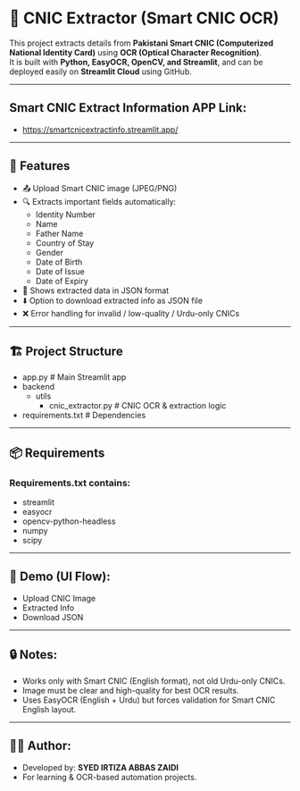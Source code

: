 # 🧾 CNIC Extractor (Smart CNIC OCR)

This project extracts details from **Pakistani Smart CNIC (Computerized National Identity Card)** using **OCR (Optical Character Recognition)**.  
It is built with **Python, EasyOCR, OpenCV, and Streamlit**, and can be deployed easily on **Streamlit Cloud** using GitHub.  

---

## Smart CNIC Extract Information APP Link:
  - https://smartcnicextractinfo.streamlit.app/

---

## 🚀 Features
- 📤 Upload Smart CNIC image (JPEG/PNG)  
- 🔍 Extracts important fields automatically:  
  - Identity Number  
  - Name  
  - Father Name  
  - Country of Stay  
  - Gender  
  - Date of Birth  
  - Date of Issue  
  - Date of Expiry  
- 📝 Shows extracted data in JSON format  
- ⬇️ Option to download extracted info as JSON file  
- ❌ Error handling for invalid / low-quality / Urdu-only CNICs  

---

## 🏗 Project Structure

  - app.py # Main Streamlit app
  - backend
    - utils
      - cnic_extractor.py # CNIC OCR & extraction logic
  - requirements.txt # Dependencies

---

## 📦 Requirements

### Requirements.txt contains:

  - streamlit
  - easyocr
  - opencv-python-headless
  - numpy
  - scipy

---

## 📸 Demo (UI Flow):

   - Upload CNIC Image
   - Extracted Info
   - Download JSON

--- 

## 🔒 Notes:

   - Works only with Smart CNIC (English format), not old Urdu-only CNICs.
   - Image must be clear and high-quality for best OCR results.
   - Uses EasyOCR (English + Urdu) but forces validation for Smart CNIC English layout.

---

## 👨‍💻 Author:

   - Developed by: **SYED IRTIZA ABBAS ZAIDI**
   - For learning & OCR-based automation projects.
